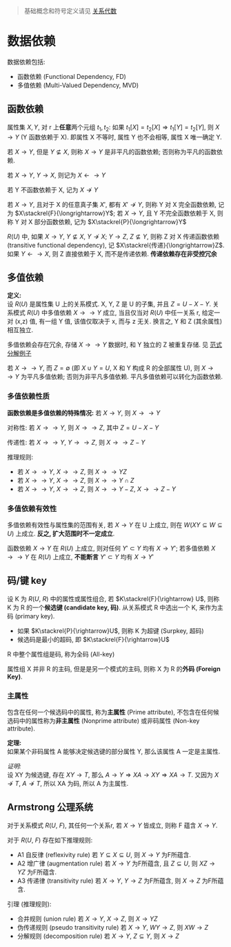 > 基础概念和符号定义请见 [关系代数](关系代数.md)

# 数据依赖

数据依赖包括: 
- 函数依赖 (Functional Dependency, FD)
- 多值依赖 (Multi-Valued Dependency, MVD)

## 函数依赖

属性集 $X, Y$, 对 r 上**任意**两个元组 $t_{1}, t_{2}$: 如果 $t_{1}[X]=t_{2}[X]\Rightarrow t_{1}[Y]=t_{2}[Y]$, 则 $X\rightarrow Y$ (Y 函数依赖于 X). 即属性 X 不等时, 属性 Y 也不会相等, 属性 X 唯一确定 Y.

若 $X\rightarrow Y$, 但是 $Y\not\subseteq X$, 则称 $X\rightarrow Y$ 是非平凡的函数依赖; 否则称为平凡的函数依赖.

若 $X\rightarrow Y$, $Y\rightarrow X$, 则记为 $X\leftarrow \rightarrow Y$

若 Y 不函数依赖于 X, 记为 $X\not\rightarrow Y$

若 $X\rightarrow Y$, 且对于 X 的任意真子集 $X'$, 都有 $X'\not\rightarrow Y$, 则称 Y 对 X 完全函数依赖, 记为 $X\stackrel{F}{\longrightarrow}Y$; 若 $X\rightarrow Y$, 且 Y 不完全函数依赖于 X, 则称 Y 对 X 部分函数依赖, 记为 $X\stackrel{P}{\longrightarrow}Y$

$R(U)$ 中, 如果 $X\rightarrow Y$, $Y\not\subseteq X$, $Y\not\rightarrow X$; $Y\rightarrow Z$, $Z\not\subseteq Y$, 则称 Z 对 X 传递函数依赖 (transitive functional dependency), 记 $X\stackrel{传递}{\longrightarrow}Z$. 如果 $Y\leftarrow \rightarrow X$, 则 Z 直接依赖于 X, 而不是传递依赖. **传递依赖存在非受控冗余**

## 多值依赖

**定义:**  
设 $R(U)$ 是属性集 U 上的关系模式. X, Y, Z 是 U 的子集, 并且 $Z=U-X-Y$. 关系模式 $R(U)$ 中多值依赖 $X\rightarrow\rightarrow Y$ 成立, 当且仅当对 $R(U)$ 中任一关系 r, 给定一对 (x,z) 值, 有一组 Y 值, 该值仅取决于 x, 而与 z 无关. 换言之, Y 和 Z (其余属性) 相互独立.

多值依赖会存在冗余, 存储 $X\rightarrow\rightarrow Y$ 数据时, 和 Y 独立的 Z 被重复存储. 见 [范式分解例子](范式分解例子.md)

若 $X\rightarrow\rightarrow Y$, 而 $Z=\emptyset$ (即 $X\cup Y= U$, X 和 Y 构成 R 的全部属性 U), 则 $X\rightarrow\rightarrow Y$ 为平凡多值依赖; 否则为非平凡多值依赖. 平凡多值依赖可以转化为函数依赖.

### 多值依赖性质

**函数依赖是多值依赖的特殊情况:** 若 $X\rightarrow Y$, 则 $X\rightarrow\rightarrow Y$

对称性: 若 $X\rightarrow\rightarrow Y$, 则 $X\rightarrow\rightarrow Z$, 其中 $Z=U-X-Y$

传递性: 若 $X\rightarrow\rightarrow Y$, $Y\rightarrow\rightarrow Z$, 则 $X\rightarrow\rightarrow Z-Y$

推理规则: 
- 若 $X\rightarrow\rightarrow Y$, $X\rightarrow\rightarrow Z$, 则 $X\rightarrow\rightarrow YZ$
- 若 $X\rightarrow\rightarrow Y$, $X\rightarrow\rightarrow Z$, 则 $X\rightarrow\rightarrow Y\cap Z$
- 若 $X\rightarrow\rightarrow Y$, $X\rightarrow\rightarrow Z$, 则 $X\rightarrow\rightarrow Y-Z$, $X\rightarrow\rightarrow Z-Y$

### 多值依赖有效性

多值依赖有效性与属性集的范围有关, 若 $X\rightarrow Y$ 在 U 上成立, 则在 $W (XY\subseteq W\subseteq U)$ 上成立. **反之, 扩大范围时不一定成立**.

函数依赖 $X\rightarrow Y$ 在 $R(U)$ 上成立, 则对任何 $Y'\subset Y$ 均有 $X\rightarrow Y'$; 若多值依赖 $X\rightarrow\rightarrow Y$ 在 $R(U)$ 上成立, **不能断言** $Y'\subset Y$ 均有 $X\rightarrow Y'$

## 码/键 key

设 K 为 $R(U,\ R)$ 中的属性或属性组合, 若 $K\stackrel{F}{\rightarrow} U$, 则称 K 为 R 的一个**候选键 (candidate key, 码)**. 从关系模式 R 中选出一个 K, 来作为主码 (primary key).
- 如果 $K\stackrel{P}{\rightarrow}U$, 则称 K 为超键 (Surpkey, 超码)
- 候选码是最小的超码, 即 $K\stackrel{F}{\rightarrow}U$

R 中整个属性组是码, 称为全码 (All-key)

属性组 X 并非 R 的主码, 但是是另一个模式的主码, 则称 X 为 R 的**外码 (Foreign Key)**.

### 主属性

包含在任何一个候选码中的属性, 称为**主属性** (Prime attribute), 不包含在任何候选码中的属性称为**非主属性** (Nonprime attribute) 或非码属性 (Non-key attribute). 

**定理:**  
如果某个非码属性 A 能够决定候选键的部分属性 Y, 那么该属性 A 一定是主属性. 

*证明:*  
设 XY 为候选键, 存在 $XY\rightarrow T$, 那么 $A\rightarrow Y\Rightarrow XA\rightarrow XY \Rightarrow XA\rightarrow T$. 又因为 $X\not\rightarrow T,\ A\not\rightarrow T$, 所以 XA 为码, 所以 A 为主属性.

## Armstrong 公理系统

对于关系模式 $R(U,\ F)$, 其任何一个关系r, 若 $X\rightarrow Y$ 皆成立, 则称 F 蕴含 $X\rightarrow Y$.

对于 $R(U,\ F)$ 存在如下推理规则:
- A1 自反律 (reflexivity rule) 若 $Y\subseteq X\subseteq U$, 则 $X\rightarrow Y$ 为F所蕴含.
- A2 增广律 (augmentation rule) 若 $X\rightarrow Y$ 为F所蕴含, 且 $Z\subseteq U$, 则 $XZ\rightarrow YZ$ 为F所蕴含.
- A3 传递律 (transitivity rule) 若 $X\rightarrow Y$, $Y\rightarrow Z$ 为F所蕴含, 则 $X\rightarrow Z$ 为F所蕴含.

引理 (推理规则):
- 合并规则 (union rule) 若 $X\rightarrow Y$, $X\rightarrow Z$, 则 $X\rightarrow YZ$
- 伪传递规则 (pseudo transitivity rule) 若 $X\rightarrow Y$, $WY\rightarrow Z$, 则 $XW\rightarrow Z$
- 分解规则 (decomposition rule) 若 $X\rightarrow Y$, $Z\subseteq Y$, 则 $X\rightarrow Z$

